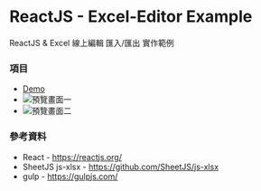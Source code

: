 ReactJS - Excel-Editor Example
============================
ReactJS & Excel 線上編輯 匯入/匯出 實作範例

### 項目
+ [ Demo ](https://alex5856.github.io/react-excel-editor/)
+ ![預覽畫面一](https://alex5856.github.io/react-excel-editor/pic01.jpg "預覽畫面一")
+ ![預覽畫面二](https://alex5856.github.io/react-excel-editor/pic01.jpg "預覽畫面二")


### 參考資料
+ React - https://reactjs.org/
+ SheetJS js-xlsx - https://github.com/SheetJS/js-xlsx
+ gulp - https://gulpjs.com/